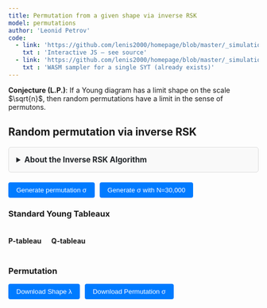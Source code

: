```yaml
---
title: Permutation from a given shape via inverse RSK
model: permutations
author: 'Leonid Petrov'
code:
  - link: 'https://github.com/lenis2000/homepage/blob/master/_simulations/permutations/2025-07-07-inverse-rsk.md'
    txt : 'Interactive JS – see source'
  - link: 'https://github.com/lenis2000/homepage/blob/master/_simulations/permutations/2025-07-07-hookwalk-tableau.cpp'
    txt : 'WASM sampler for a single SYT (already exists)'
---
```


**Conjecture (L.P.)**: If a Young diagram has a limit shape on the scale $\sqrt{n}$, then random permutations have a limit in the sense of permutons.

<script src="https://cdnjs.cloudflare.com/ajax/libs/d3/7.8.5/d3.min.js"></script>
<!-- hook-walk WASM (already compiled, single-file) -->
<script src="{{site.url}}/js/2025-07-07-hookwalk-tableau.js"></script>

<style>
/* Reuse all the CSS from hookwalk-tableau for consistent UI */
.controls {
  margin: 20px 0;
  padding: 15px;
  background: var(--background-secondary, #f8f9fa);
  border-radius: 8px;
}

.input-group {
  display: flex;
  align-items: center;
  gap: 10px;
  margin-bottom: 10px;
}

.input-group label {
  font-weight: 500;
}

.input-group input {
  padding: 8px 12px;
  border: 1px solid var(--border-color, #ccc);
  border-radius: 4px;
  font-family: monospace;
}

.input-group button {
  padding: 8px 16px;
  background: var(--accent-color, #007bff);
  color: white;
  border: none;
  border-radius: 4px;
  cursor: pointer;
  font-weight: 500;
}

.input-group button:hover {
  background: var(--accent-hover, #0056b3);
}

.mode-toggle {
  padding: 8px 16px;
  border: 1px solid var(--border-color, #ccc);
  background: var(--background-primary, white);
  cursor: pointer;
  margin-right: 5px;
}

.mode-toggle.active {
  background: var(--accent-color, #007bff);
  color: white;
}

.input-section {
  margin: 15px 0;
  padding: 15px;
  border: 1px solid var(--border-color, #ddd);
  border-radius: 5px;
  background: var(--background-secondary, #f9f9f9);
}

.drawing-container {
  display: flex;
  gap: 20px;
  align-items: flex-start;
}

.drawing-info {
  min-width: 200px;
  font-family: monospace;
  font-size: 14px;
}

.drawing-info div {
  margin: 5px 0;
}

.grid-cell {
  fill: white;
  stroke: #ccc;
  stroke-width: 1;
  cursor: pointer;
}

.grid-cell.filled {
  fill: #e8f4ff;
}

.grid-cell:hover {
  fill: #d0e8ff;
}

.shape-toggle {
  padding: 6px 12px;
  border: 1px solid var(--border-color, #ccc);
  background: var(--background-primary, white);
  cursor: pointer;
  margin-right: 5px;
  font-size: 14px;
}

.shape-toggle.active {
  background: var(--accent-color, #007bff);
  color: white;
}

.shape-input-section {
  margin-top: 10px;
}

.info-text {
  font-size: 12px;
  color: var(--text-secondary, #666);
  font-style: italic;
  margin-left: 10px;
}

.progress-bar {
  width: 100%;
  height: 20px;
  background-color: var(--background-secondary, #f0f0f0);
  border: 1px solid var(--border-color, #ccc);
  border-radius: 10px;
  overflow: hidden;
}

.progress-fill {
  height: 100%;
  background: linear-gradient(90deg, var(--accent-color, #007bff), #0056b3);
  width: 0%;
  transition: width 0.3s ease;
}

.progress-text {
  text-align: center;
  font-size: 14px;
  margin-top: 5px;
  color: var(--text-primary, #333);
}

.permutation-display {
  font-family: monospace;
  margin: 10px 0;
}

#perm-matrix svg {
  max-width: 90vw;
  height: auto;
}

.summary-box {
  font-family: monospace;
  color: var(--text-primary, #333);
  margin: 8px 0;
}

.tableau-cell {
  fill: white;
  stroke: #333;
  stroke-width: 1;
}

.tableau-cell.filled {
  fill: #e8f4ff;
}

.tableau-text {
  text-anchor: middle;
  dominant-baseline: middle;
  font-family: monospace;
  font-size: 14px;
  fill: #333;
}
</style>

<h2>Random permutation via inverse RSK</h2>

<details id="algorithm-description-details" style="margin-bottom: 20px;">
    <summary style="cursor: pointer; padding: 15px; border: 1px solid var(--border-color, #ddd); border-radius: 5px; background-color: var(--bg-secondary, #f9f9f9); font-weight: bold; font-size: 1.1em; color: var(--text-primary, #212529);">
        About the Inverse RSK Algorithm
    </summary>
    <div style="padding: 15px; border: 1px solid var(--border-color, #ddd); border-top: none; border-radius: 0 0 5px 5px; background-color: var(--bg-secondary, #f9f9f9); color: var(--text-primary, #212529);">
        <p>The <strong>inverse Robinson-Schensted-Knuth (RSK) correspondence</strong> takes a pair of Standard Young Tableaux (P, Q) of the same shape and recovers the permutation that generated them through the forward RSK algorithm.</p>
        
        <h4>How it works:</h4>
        <ol>
            <li>Sample two independent random Standard Young Tableaux P and Q of the same shape using the hook-walk algorithm</li>
            <li>Apply the inverse RSK procedure:
                <ul>
                    <li>For each time step t = N down to 1, find t in the Q-tableau</li>
                    <li>Extract the corresponding entry from the P-tableau</li>
                    <li>Perform reverse bumping through the rows to recover the original inserted value</li>
                </ul>
            </li>
            <li>The sequence of extracted values forms the permutation σ</li>
        </ol>
        
        <h4>Shape Input Methods:</h4>
        <ul>
            <li><strong>Draw Mode:</strong> Draw the outline of a Young diagram and specify target number of boxes</li>
            <li><strong>Text Input:</strong> 
                <ul>
                    <li><strong>Manual:</strong> Enter comma-separated row lengths (e.g., <code>5,4,3,2,1</code>) or use exponential notation (e.g., <code>50^50,1^50</code> for 50 rows of length 50 followed by 50 rows of length 1)</li>
                    <li><strong>Plancherel:</strong> Sample random partition with given number of boxes using Plancherel measure</li>
                    <li><strong>Staircase:</strong> Generate staircase shape k, k-1, ..., 1</li>
                </ul>
            </li>
        </ul>
        
        <h4>Output Formats:</h4>
        <ul>
            <li><strong>Small permutations (N ≤ 200):</strong> 
                <ul>
                    <li>Full permutation array display: <code>σ = [3, 1, 4, 2, ...]</code></li>
                    <li>Detailed tableaux with numbered entries</li>
                    <li>Permutation matrix with dots</li>
                </ul>
            </li>
            <li><strong>Medium permutations (200 < N ≤ 600):</strong>
                <ul>
                    <li>Truncated array display: <code>σ of size N (showing first 20): [σ(1), σ(2), ..., σ(20), ...]</code></li>
                    <li>Permutation matrix visualization with dots</li>
                    <li>Color-coded tableaux (heat map style)</li>
                </ul>
            </li>
            <li><strong>Large permutations (N > 600):</strong>
                <ul>
                    <li>Truncated array display with first 20 elements</li>
                    <li>Summary statistics only for visualization</li>
                    <li>Color-coded tableaux using UVA color scheme (orange to blue gradient)</li>
                </ul>
            </li>
        </ul>
        
        <h4>Download Options:</h4>
        <ul>
            <li><strong>Download Shape λ:</strong> Saves the Young diagram as comma-separated row lengths in a text file</li>
            <li><strong>Download Permutation σ:</strong> Saves the complete permutation as comma-separated values in a text file</li>
            <li>Files are timestamped with format: <code>shape_lambda_N{size}_{timestamp}.txt</code> and <code>permutation_sigma_N{size}_{timestamp}.txt</code></li>
        </ul>
        
        <h4>Properties:</h4>
        <ul>
            <li><strong>Uniform distribution:</strong> Generates uniformly random permutations with given RSK shape</li>
            <li><strong>Bijective:</strong> Perfect correspondence between permutations and SYT pairs</li>
            <li><strong>Scalable:</strong> Uses WASM for large shapes (N > 500 boxes) with pure JS implementation for smaller cases</li>
            <li><strong>Progress tracking:</strong> Shows progress bar for large simulations (N > 5000)</li>
        </ul>
    </div>
</details>

<div id="shape-ui"></div>
<div class="input-group">
  <button id="generate-permutation">Generate permutation σ</button>
  <button id="generate-large-permutation">Generate σ with N=30,000</button>
  <span id="wasm-status" style="margin-left:10px;color:var(--text-secondary,#666);"></span>
</div>

<div id="progress-area" style="display:none;margin-top:10px;">
  <div class="progress-bar"><div id="progress-fill" class="progress-fill"></div></div>
  <div id="progress-text" class="progress-text"></div>
</div>

<h3>Standard Young Tableaux</h3>
<div style="display: flex; gap: 20px; flex-wrap: wrap;">
  <div>
    <h4>P-tableau</h4>
    <div id="p-tableau"></div>
  </div>
  <div>
    <h4>Q-tableau</h4>
    <div id="q-tableau"></div>
  </div>
</div>

<h3>Permutation</h3>
<div id="perm-matrix"></div>
<div id="perm-display" class="permutation-display"></div>
<div class="input-group" style="margin-top: 10px;">
  <button id="download-shape">Download Shape λ</button>
  <button id="download-sigma">Download Permutation σ</button>
</div>

<script>
/* global HookModule */
/* eslint-disable no-await-in-loop, max-lines */

(function () {
  /* ---------------------------------- 0. Utilities ---------------------------------- */
  const sleep = ms => new Promise(r => setTimeout(r, ms));
  const yieldFrame = () => new Promise(requestAnimationFrame);

  /* ---------------------------------- 1. Shape UI Class ---------------------------------- */

  /**
   * Complete shape input UI class borrowed from HookWalkVis
   * Handles drawing, text input, and Plancherel mode
   */
  class ShapeInputVis {
    constructor(hostId) {
      this.host = document.getElementById(hostId);
      if (!this.host) {
        return;
      }
      this.drawMode = true;
      this.usePlancherel = false;
      this.shapeMode = 'manual';
      this.eraserMode = false;
      this.plancherelData = null;
      this.canvasSize = 400;
      this.gridResolution = 100;
      this.pixelSize = this.canvasSize / this.gridResolution;

      this.borderGrid = Array.from({length: this.gridResolution},
                        _ => Array(this.gridResolution).fill(false));
      this.isDrawing = false;
      this.drawAction = true;
      this.prevRow = null;
      this.prevCol = null;

      this.initUI();
      this.setupEvents();
      this.initDrawingCanvas();
      this.loadPlancherelData();
    }

    initUI() {
      if (!this.host) {
        return;
      }
      this.host.innerHTML = `
        <div class="controls">
          <div class="input-group">
            <label>Input method:</label>
            <button id="toggle-draw-mode" class="mode-toggle active">Draw Shape</button>
            <button id="toggle-text-mode" class="mode-toggle">Text Input</button>
          </div>

          <!-- Drawing interface -->
          <div id="draw-interface" class="input-section">
            <div class="input-group">
              <label for="target-boxes">N:</label>
              <input type="number" id="target-boxes" value="2500" min="1" max="100000">
              <button id="eraser-toggle" class="mode-toggle">Eraser</button>
              <button id="clear-drawing">Clear</button>
              <span class="info-text">Draw only the outline; interior is auto-filled.</span>
            </div>
            <div class="drawing-container">
              <div id="shape-canvas"></div>
              <div class="drawing-info">
                <div>Current boxes: <span id="current-boxes">0</span></div>
              </div>
            </div>
          </div>

          <!-- Text interface -->
          <div id="text-interface" class="input-section" style="display: none;">
            <div class="input-group">
              <label>Shape type:</label>
              <button id="toggle-manual-shape" class="shape-toggle active">Manual</button>
              <button id="toggle-plancherel-shape" class="shape-toggle">Plancherel</button>
              <button id="toggle-staircase-shape" class="shape-toggle">Staircase</button>
            </div>

            <div id="manual-shape-input" class="shape-input-section">
              <div class="input-group">
                <label for="shape-input">Shape (rows):</label>
                <input type="text" id="shape-input" value="50^50">
              </div>
            </div>

            <div id="plancherel-shape-input" class="shape-input-section" style="display: none;">
              <div class="input-group">
                <label for="plancherel-n">Number of boxes (N):</label>
                <input type="number" id="plancherel-n" value="100" min="1" max="10000">
                <span class="info-text">Samples random partition with Plancherel measure</span>
              </div>
            </div>

            <div id="staircase-shape-input" class="shape-input-section" style="display: none;">
              <div class="input-group">
                <label for="staircase-k">Staircase k:</label>
                <input type="number" id="staircase-k" value="10" min="1" max="1000">
                <span class="info-text">Generates staircase shape k, k-1, ..., 1</span>
              </div>
            </div>
          </div>
        </div>
      `;
    }

    setupEvents() {
      document.getElementById('toggle-draw-mode').addEventListener('click', () => this.setDrawMode(true));
      document.getElementById('toggle-text-mode').addEventListener('click', () => this.setDrawMode(false));
      document.getElementById('clear-drawing').addEventListener('click', () => this.clearDrawing());
      document.getElementById('eraser-toggle').addEventListener('click', () => this.toggleEraserMode());
      document.getElementById('toggle-manual-shape').addEventListener('click', () => this.setShapeMode('manual'));
      document.getElementById('toggle-plancherel-shape').addEventListener('click', () => this.setShapeMode('plancherel'));
      document.getElementById('toggle-staircase-shape').addEventListener('click', () => this.setShapeMode('staircase'));
    }

    setDrawMode(isDraw) {
      this.drawMode = isDraw;
      document.getElementById('toggle-draw-mode').classList.toggle('active', isDraw);
      document.getElementById('toggle-text-mode').classList.toggle('active', !isDraw);
      document.getElementById('draw-interface').style.display = isDraw ? 'block' : 'none';
      document.getElementById('text-interface').style.display = isDraw ? 'none' : 'block';
      document.getElementById('generate-large-permutation').style.display = isDraw ? 'inline-block' : 'none';
    }

    setShapeMode(mode) {
      this.shapeMode = mode;
      document.getElementById('toggle-manual-shape').classList.toggle('active', mode === 'manual');
      document.getElementById('toggle-plancherel-shape').classList.toggle('active', mode === 'plancherel');
      document.getElementById('toggle-staircase-shape').classList.toggle('active', mode === 'staircase');

      document.getElementById('manual-shape-input').style.display = mode === 'manual' ? 'block' : 'none';
      document.getElementById('plancherel-shape-input').style.display = mode === 'plancherel' ? 'block' : 'none';
      document.getElementById('staircase-shape-input').style.display = mode === 'staircase' ? 'block' : 'none';

      // For backward compatibility
      this.usePlancherel = (mode === 'plancherel');
    }

    toggleEraserMode() {
      this.eraserMode = !this.eraserMode;
      document.getElementById('eraser-toggle').classList.toggle('active', this.eraserMode);
      this.canvas.style.cursor = this.eraserMode ? 'crosshair' : 'crosshair';
    }

    initDrawingCanvas() {
      const container = document.getElementById('shape-canvas');
      container.innerHTML = '';

      this.canvas = document.createElement('canvas');
      this.canvas.width = this.canvasSize;
      this.canvas.height = this.canvasSize;
      this.canvas.style.border = '2px solid #ccc';
      this.canvas.style.borderRadius = '4px';
      this.canvas.style.cursor = 'crosshair';
      this.canvas.style.display = 'block';

      container.appendChild(this.canvas);
      this.ctx = this.canvas.getContext('2d');

      this.setupCanvasEvents();
      this.drawCanvas();
      this.updateDrawingInfo();
    }

    drawLine(r0, c0, r1, c1, val) {
      let dr = Math.abs(r1 - r0), dc = Math.abs(c1 - c0);
      let sr = (r0 < r1) ? 1 : -1, sc = (c0 < c1) ? 1 : -1;
      let err = dr - dc;
      while (true) {
        this.borderGrid[r0][c0] = val;
        if (r0 === r1 && c0 === c1) break;
        const e2 = 2 * err;
        if (e2 > -dc) { err -= dc; r0 += sr; }
        if (e2 < dr) { err += dr; c0 += sc; }
      }
    }

    setupCanvasEvents() {
      const start = (x, y) => {
        const {row, col} = this.xy2rc(x, y);
        if (row < 0) return;
        this.isDrawing = true;
        
        if (this.eraserMode) {
          this.eraseDownAndRight(row, col);
        } else {
          this.drawAction = !this.borderGrid[row][col];
          this.prevRow = row; this.prevCol = col;
          this.setBorder(row, col, this.drawAction);
        }
      };

      const move = (x, y) => {
        if (!this.isDrawing) return;
        const {row, col} = this.xy2rc(x, y);
        if (row === this.prevRow && col === this.prevCol) return;

        if (this.eraserMode) {
          this.eraseDownAndRight(row, col);
        } else {
          if (this.drawAction) this.drawLine(this.prevRow, this.prevCol, row, col, true);
          else this.drawLine(this.prevRow, this.prevCol, row, col, false);
          this.prevRow = row; this.prevCol = col;
          this.drawCanvas();
          this.updateDrawingInfo();
        }
      };

      const stop = () => {
        this.isDrawing = false;
        this.prevRow = this.prevCol = null;
      };

      this.canvas.addEventListener('mousedown', e => start(e.offsetX, e.offsetY));
      this.canvas.addEventListener('mousemove', e => move(e.offsetX, e.offsetY));
      window.addEventListener('mouseup', stop);

      this.canvas.addEventListener('touchstart', e => {
        const t = e.touches[0]; const r = this.canvas.getBoundingClientRect();
        start(t.clientX - r.left, t.clientY - r.top); e.preventDefault();
      }, {passive: false});
      this.canvas.addEventListener('touchmove', e => {
        const t = e.touches[0]; const r = this.canvas.getBoundingClientRect();
        move(t.clientX - r.left, t.clientY - r.top); e.preventDefault();
      }, {passive: false});
      window.addEventListener('touchend', stop);
    }

    xy2rc(x, y) {
      return {row: Math.floor(y / this.pixelSize), col: Math.floor(x / this.pixelSize)};
    }

    setBorder(r, c, val) {
      if (r < 0 || r >= this.gridResolution || c < 0 || c >= this.gridResolution) return;
      if (this.borderGrid[r][c] === val) return;
      this.borderGrid[r][c] = val;
      this.drawCanvas();
      this.updateDrawingInfo();
    }

    drawCanvas() {
      const ctx = this.ctx;
      ctx.clearRect(0, 0, this.canvasSize, this.canvasSize);

      ctx.strokeStyle = '#f0f0f0'; ctx.lineWidth = 0.5;
      for (let i = 0; i <= this.canvasSize; i += this.pixelSize) {
        ctx.beginPath(); ctx.moveTo(i, 0); ctx.lineTo(i, this.canvasSize); ctx.stroke();
        ctx.beginPath(); ctx.moveTo(0, i); ctx.lineTo(this.canvasSize, i); ctx.stroke();
      }

      const N = this.gridResolution;
      const interior = Array.from({length: N}, _ => Array(N).fill(false));
      for (let r = 0; r < N; r++) {
        for (let c = 0; c < N; c++) {
          if (!this.borderGrid[r][c]) continue;
          for (let rr = 0; rr <= r; rr++) {
            for (let cc = 0; cc <= c; cc++) {
              interior[rr][cc] = true;
            }
          }
        }
      }

      ctx.fillStyle = '#000000';
      for (let r = 0; r < N; r++)
        for (let c = 0; c < N; c++)
          if (interior[r][c])
            ctx.fillRect(c * this.pixelSize, r * this.pixelSize, this.pixelSize, this.pixelSize);

      ctx.fillStyle = '#000000';
      for (let r = 0; r < N; r++)
        for (let c = 0; c < N; c++)
          if (this.borderGrid[r][c])
            ctx.fillRect(c * this.pixelSize, r * this.pixelSize, this.pixelSize, this.pixelSize);
    }

    clearDrawing() {
      for (let r = 0; r < this.gridResolution; r++) {
        for (let c = 0; c < this.gridResolution; c++) {
          this.borderGrid[r][c] = false;
        }
      }
      this.drawCanvas();
      this.updateDrawingInfo();
    }

    eraseDownAndRight(row, col) {
      // Remove all points down and right from (row, col)
      for (let r = row; r < this.gridResolution; r++) {
        for (let c = col; c < this.gridResolution; c++) {
          this.borderGrid[r][c] = false;
        }
      }
      this.drawCanvas();
      this.updateDrawingInfo();
    }


    updateDrawingInfo() {
      const drawnShape = this.getShapeFromDrawing();
      const boxes = drawnShape.reduce((a, b) => a + b, 0);
      document.getElementById('current-boxes').textContent = boxes;
      document.getElementById('target-boxes').value = boxes;
    }

    getShapeFromDrawing() {
      const N = this.gridResolution;
      const interior = Array.from({length: N}, _ => Array(N).fill(false));

      for (let r = 0; r < N; r++) {
        for (let c = 0; c < N; c++) {
          if (!this.borderGrid[r][c]) continue;
          for (let rr = 0; rr <= r; rr++) {
            for (let cc = 0; cc <= c; cc++) {
              interior[rr][cc] = true;
            }
          }
        }
      }

      const rowLen = [];
      for (let r = 0; r < N; r++) {
        let len = 0;
        while (len < N && interior[r][len]) len++;
        if (len === 0 && rowLen.length) break;
        if (len > 0) rowLen.push(len);
      }

      for (let i = 1; i < rowLen.length; i++)
        if (rowLen[i] > rowLen[i - 1]) rowLen[i] = rowLen[i - 1];

      return rowLen;
    }

    async loadPlancherelData() {
      try {
        const response = await fetch('/js/2025-05-04-dim-lambda-partitionData.json');
        this.plancherelData = await response.json();
      } catch (error) {
        // Could not load Plancherel data, using fallback algorithm
      }
    }

    samplePlancherelPartition(n) {
      if (this.plancherelData && this.plancherelData[n]) {
        const partitionData = this.plancherelData[n];
        return [...partitionData.partition];
      }

      if (this.plancherelData && n > 5000) {
        const minK2 = n / 5000;
        const k = Math.ceil(Math.sqrt(minK2));
        const targetSize = Math.floor(n / (k * k));

        if (this.plancherelData[targetSize]) {
          const partitionData = this.plancherelData[targetSize];
          return this.blockScalePartition(partitionData.partition, k);
        }
      }

      return this.fallbackPlancherelPartition(n);
    }

    blockScalePartition(partition, k) {
      const scaledPartition = [];
      for (let i = 0; i < partition.length; i++) {
        const rowLength = partition[i];
        const scaledRowLength = rowLength * k;
        for (let j = 0; j < k; j++) {
          scaledPartition.push(scaledRowLength);
        }
      }
      return scaledPartition;
    }

    scalePartition2D(partition, targetN) {
      const currentN = partition.reduce((a, b) => a + b, 0);
      if (currentN === 0) return [];

      const k = Math.max(1, Math.ceil(Math.sqrt(targetN / currentN)));
      let scaled = this.blockScalePartition(partition, k);
      return this.adjustPartitionSize(scaled, targetN);
    }

    adjustPartitionSize(partition, targetN) {
      const currentN = partition.reduce((a, b) => a + b, 0);
      if (currentN === targetN) return partition;

      const adjusted = [...partition];

      if (currentN < targetN) {
        let diff = targetN - currentN;
        let i = 0;
        while (diff > 0 && i < adjusted.length) {
          adjusted[i]++;
          diff--;
          i = (i + 1) % adjusted.length;
        }
      } else if (currentN > targetN) {
        let diff = currentN - targetN;
        for (let i = adjusted.length - 1; i >= 0 && diff > 0; i--) {
          if (adjusted[i] > 1) {
            adjusted[i]--;
            diff--;
          }
        }
      }

      adjusted.sort((a, b) => b - a);
      for (let i = 1; i < adjusted.length; i++) {
        if (adjusted[i] > adjusted[i - 1]) adjusted[i] = adjusted[i - 1];
      }

      return adjusted.filter(x => x > 0);
    }

    fallbackPlancherelPartition(n) {
      const side = Math.floor(Math.sqrt(n));
      const partition = [];

      for (let i = 0; i < side + 5; i++) {
        const baseLength = side - Math.floor(i / 2);
        const noise = Math.floor(this.gaussianRandom() * Math.sqrt(side));
        const length = Math.max(1, baseLength + noise);

        if (length > 0) partition.push(length);
      }

      return this.scalePartition(partition, n);
    }

    scalePartition(partition, targetN) {
      const currentN = partition.reduce((a, b) => a + b, 0);
      if (currentN === targetN) return [...partition];

      const scale = targetN / currentN;
      let scaled = partition.map(x => Math.max(1, Math.round(x * scale)));

      let sum = scaled.reduce((a, b) => a + b, 0);
      let i = 0;
      while (sum < targetN && i < scaled.length) {
        scaled[i]++;
        sum++;
        i = (i + 1) % scaled.length;
      }
      while (sum > targetN && i < scaled.length) {
        if (scaled[i] > 1) {
          scaled[i]--;
          sum--;
        }
        i++;
      }

      scaled.sort((a, b) => b - a);
      for (let i = 1; i < scaled.length; i++) {
        if (scaled[i] > scaled[i - 1]) scaled[i] = scaled[i - 1];
      }

      return scaled.filter(x => x > 0);
    }

    gaussianRandom() {
      if (this.spare !== undefined) {
        const tmp = this.spare;
        delete this.spare;
        return tmp;
      }
      const u = Math.random(), v = Math.random();
      const mag = Math.sqrt(-2 * Math.log(u));
      this.spare = mag * Math.cos(2 * Math.PI * v);
      return mag * Math.sin(2 * Math.PI * v);
    }

    parseShape() {
      let arr;

      if (this.drawMode) {
        try {
          arr = this.getShapeFromDrawing();
          if (!arr.length) {
            // Fall back to text input
            arr = [50, 50];  // Default 50x50 if drawing fails
          }
        } catch (error) {
          arr = [50, 50];  // Default fallback
        }

        const Nwanted = parseInt(document.getElementById('target-boxes').value) || 1;
        const Ncurr = arr.reduce((a, b) => a + b, 0);
        if (Ncurr !== Nwanted) {
          arr = this.scalePartition2D(arr, Nwanted);
        }
      } else if (this.shapeMode === 'plancherel') {
        const n = parseInt(document.getElementById('plancherel-n').value) || 100;
        arr = this.samplePlancherelPartition(n);
        if (!arr.length) {
          alert('Failed to generate Plancherel partition');
          return null;
        }
      } else if (this.shapeMode === 'staircase') {
        const k = parseInt(document.getElementById('staircase-k').value) || 10;
        arr = [];
        for (let i = k; i >= 1; i--) {
          arr.push(i);
        }
      } else {
        const txt = document.getElementById('shape-input').value;
        const parts = txt.split(',').map(x => x.trim());
        arr = [];

        for (const part of parts) {
          if (part.includes('^')) {
            const [len, count] = part.split('^').map(x => parseInt(x.trim()));
            if (isNaN(len) || isNaN(count) || len <= 0 || count <= 0) {
              alert('Bad shape format: ' + part);
              return null;
            }
            for (let i = 0; i < count; i++) arr.push(len);
          } else {
            const len = parseInt(part);
            if (isNaN(len) || len <= 0) {
              alert('Bad shape format: ' + part);
              return null;
            }
            arr.push(len);
          }
        }

        if (!arr.length) { alert('Bad shape'); return null; }
      }

      return arr;
    }
  }

  /* ---------------------------------- 2. Hook-walk sampler ---------------------------------- */
  async function sampleSYT(shape, wasm) {
    const N = shape.reduce((a, b) => a + b, 0);

    /* Use WASM sampler for N>500 if available */
    if (wasm && N > 500) {
      const sample = wasm.cwrap('sampleHookWalk', 'string', ['string']);
      const getEntry = wasm.cwrap('getTableauEntry', 'number', ['number', 'number']);
      const status = sample(shape.join(','));
      if (status !== 'OK') throw new Error('WASM hook-walk failed');

      const T = shape.map(r => Array(r));
      for (let r = 0; r < shape.length; ++r)
        for (let c = 0; c < shape[r]; ++c)
          T[r][c] = getEntry(r, c);
      return T;
    }

    /* Pure-JS Greene–Nijenhuis–Wilf hook-walk */
    const rowLen = [...shape];
    const T = rowLen.map(r => Array(r).fill(0));
    let cells = [];
    for (let r = 0; r < rowLen.length; ++r)
      for (let c = 0; c < rowLen[r]; ++c)
        cells.push([r, c]);

    for (let k = N; k >= 1; --k) {
      const [startIdx] = [Math.floor(Math.random() * cells.length)];
      let [r, c] = cells[startIdx];

      for (;;) {
        const arm = rowLen[r] - c - 1;
        let leg = 0;
        for (let rr = r + 1; rr < rowLen.length && c < rowLen[rr]; ++rr) ++leg;
        if (!arm && !leg) break;
        const step = 1 + Math.floor(Math.random() * (arm + leg));
        step <= arm ? (c += step) : (r += step - arm);
      }
      T[r][c] = k;
      rowLen[r]--;

      const next = [];
      for (const [rr, cc] of cells) {
        if (rr === r && cc === c) continue;
        if (cc >= rowLen[rr]) continue;
        next.push([rr, cc]);
      }
      cells = next;
    }
    return T;
  }

  /* ---------------------------------- 3. Inverse RSK ---------------------------------- */
  async function inverseRSK(P, Q) {
    const N = P.flat().length;
    const perm = Array(N);

    for (let t = N; t >= 1; --t) {
      // Progress update for large simulations
      if (N > 5000 && (t & 0x3F) === 0) {
        const progressFill = document.getElementById('progress-fill');
        const progressText = document.getElementById('progress-text');
        if (progressFill && progressText) {
          const pct = Math.floor(((N - t + 1) / N) * 100);
          progressFill.style.width = `${pct}%`;
          progressText.textContent = `Progress: ${N - t + 1} / ${N} (${pct}%)`;
        }
      }

      if ((N - t) % 1024 === 0) await yieldFrame();   // let the browser paint every ~1k steps

      let r = -1, c = -1;
      for (let i = 0; i < Q.length && r === -1; ++i) {
        const j = Q[i].indexOf(t);
        if (j !== -1) { r = i; c = j; }
      }

      const val = P[r][c];
      Q[r].splice(c, 1);
      P[r].splice(c, 1);
      if (Q[r].length === 0) { Q.splice(r, 1); P.splice(r, 1); }

      /* bump up */
      let currentVal = val;
      for (let row = r - 1; row >= 0; --row) {
        let best = -1;
        for (let col = P[row].length - 1; col >= 0; --col)
          if (P[row][col] < currentVal) { best = col; break; }
        if (best === -1) break;
        const tmp = P[row][best];
        P[row][best] = currentVal;
        currentVal = tmp;
      }
      perm[t - 1] = currentVal;
    }
    return perm;
  }

  /* ---------------------------------- 4. Permutation matrix draw (copied from RSK algorithm) ---------------------------------- */
  function drawPermutation(perm, containerId) {
    const container = document.getElementById(containerId);
    container.innerHTML = '';

    const N = perm.length;
    const fixedSize = 300; // Fixed size for the visualization
    const margin = 20;
    const cellSize = Math.min(30, (fixedSize - 2 * margin) / N);
    const dotRadius = Math.max(1, cellSize * 0.3);

    const svg = d3.select(container)
      .append('svg')
      .attr('width', fixedSize)
      .attr('height', fixedSize);

    const g = svg.append('g')
      .attr('transform', `translate(${margin}, ${margin})`);

    const actualSize = N * cellSize;

    // Draw border
    g.append('rect')
      .attr('x', 0)
      .attr('y', 0)
      .attr('width', actualSize)
      .attr('height', actualSize)
      .attr('fill', 'none')
      .attr('stroke', 'var(--text-primary, #333)')
      .attr('stroke-width', 1);

    // Draw dots for the permutation
    for (let j = 0; j < N; j++) {
      const i = perm[j] - 1;
      g.append('circle')
        .attr('cx', j * cellSize + cellSize / 2)
        .attr('cy', i * cellSize + cellSize / 2)
        .attr('r', dotRadius)
        .attr('fill', 'var(--text-primary, #333)');
    }
  }

  /* ---------------------------------- 5. Tableau drawing (EXACT copy from hookwalk-tableau) ---------------------------------- */
  function drawTableau(containerId, tableau, title) {
    const container = document.getElementById(containerId);
    container.innerHTML = '';

    if (!tableau || tableau.length === 0) {
      container.innerHTML = '<div style="color: #666; font-style: italic;">No tableau</div>';
      return;
    }

    const N = tableau.flat().length;

    // Use EXACT same logic as hookwalk-tableau
    if (N <= 200) {
      drawTableauSmall(container, tableau, N);
    } else {
      drawTableauLarge(container, tableau, N);
    }
  }

  function drawTableauSmall(container, tableau, N) {
    const containerWidth = container.offsetWidth || 800;
    const containerHeight = window.innerHeight * 0.8; // 80% of viewport height
    const rows = tableau.length;
    const cols = Math.max(...tableau.map(row => row.length));
    const pad = 10;

    // Calculate cell size based on both width and height constraints
    const cellSizeByWidth = (containerWidth - 2 * pad) / cols;
    const cellSizeByHeight = (containerHeight - 2 * pad) / rows;
    const cellSize = Math.min(40, cellSizeByWidth, cellSizeByHeight);

    const width = cols * cellSize + 2 * pad;
    const height = rows * cellSize + 2 * pad;

    const svg = d3.select(container).append('svg')
      .attr('width', '100%')
      .attr('height', height)
      .attr('viewBox', `0 0 ${width} ${height}`)
      .style('max-height', containerHeight + 'px');
    const g = svg.append('g').attr('transform', `translate(${pad},${pad})`);

    tableau.forEach((row, r) => {
      row.forEach((val, c) => {
        g.append('rect').attr('x', c * cellSize).attr('y', r * cellSize)
          .attr('width', cellSize).attr('height', cellSize)
          .attr('class', 'tableau-cell filled');
        g.append('text').attr('x', c * cellSize + cellSize / 2).attr('y', r * cellSize + cellSize / 2)
          .attr('class', 'tableau-text')
          .style('font-size', Math.min(14, cellSize * 0.6) + 'px')
          .text(val);
      });
    });
  }

  function drawTableauLarge(container, tableau, N) {
    const containerWidth = container.offsetWidth || 800;
    const containerHeight = window.innerHeight * 0.8; // 80% of viewport height
    const rows = tableau.length;
    const cols = Math.max(...tableau.map(row => row.length));
    const pad = 10;

    // Calculate cell size based on both width and height constraints
    const cellSizeByWidth = (containerWidth - 2 * pad) / cols;
    const cellSizeByHeight = (containerHeight - 2 * pad) / rows;
    const cellSize = Math.max(1, Math.min(cellSizeByWidth, cellSizeByHeight));

    const width = cols * cellSize + 2 * pad;
    const height = rows * cellSize + 2 * pad;

    const svg = d3.select(container).append('svg')
      .attr('width', '100%')
      .attr('height', height)
      .attr('viewBox', `0 0 ${width} ${height}`)
      .style('max-height', containerHeight + 'px');
    const g = svg.append('g').attr('transform', `translate(${pad},${pad})`);

    const thresholds = [];
    for (let i = 1; i < 10; i++) thresholds.push(i * N / 10);

    // UVA color palette: orange (inside/small values) to blue (outside/large values)
    const uvaColors = [];
    for (let i = 0; i < 10; i++) {
      const t = i / 9; // 0 to 1
      const r = Math.round((1 - t) * 229 + t * 35);  // E57200 to 232D4B
      const g_val = Math.round((1 - t) * 114 + t * 45);
      const b = Math.round((1 - t) * 0 + t * 75);
      uvaColors.push(`rgb(${r},${g_val},${b})`);
    }

    tableau.forEach((row, r) => {
      row.forEach((val, c) => {
        let idx = thresholds.findIndex(t => val <= t) + 1; // 1..10
        g.append('rect').attr('x', c * cellSize).attr('y', r * cellSize)
          .attr('width', cellSize).attr('height', cellSize)
          .attr('fill', uvaColors[idx - 1]).attr('stroke-width', 0);
      });
    });
  }

  /* ---------------------------------- 6. Main driver class ---------------------------------- */
  class InverseRSKVis {
    constructor() {
      this.shapeUI = new ShapeInputVis('shape-ui');
      this.wasm = null;
      this.currentShape = null;
      this.currentPermutation = null;
      this.initWASM();
      document.getElementById('generate-permutation')
        .addEventListener('click', () => this.run());
      document.getElementById('generate-large-permutation')
        .addEventListener('click', () => this.runLarge());
      document.getElementById('download-shape')
        .addEventListener('click', () => this.downloadShape());
      document.getElementById('download-sigma')
        .addEventListener('click', () => this.downloadPermutation());
    }

    async initWASM() {
      if (typeof HookModule !== 'undefined') {
        await HookModule.ready;
        this.wasm = HookModule;
        document.getElementById('wasm-status')
          .textContent = '(WASM ready for N>500)';
      } else {
        document.getElementById('wasm-status')
          .textContent = '';
      }
    }

    showProgress(p, txt) {
      const bar = document.getElementById('progress-area');
      const fill = document.getElementById('progress-fill');
      const text = document.getElementById('progress-text');
      bar.style.display = 'block';
      fill.style.width = `${p}%`;
      text.textContent = txt;
    }

    hideProgress() {
      const bar  = document.getElementById('progress-area');
      const fill = document.getElementById('progress-fill');
      const text = document.getElementById('progress-text');
      if (!bar) return;
      fill.style.width = '100%';
      text.textContent = 'Simulation complete!';
      setTimeout(() => { bar.style.display = 'none'; }, 1000);   // ← 1-second grace period
    }

    downloadShape() {
      if (!this.currentShape) {
        alert('No shape data available. Please generate a permutation first.');
        return;
      }
      const content = this.currentShape.join(',');
      const size = this.currentShape.reduce((a, b) => a + b, 0);
      const timestamp = new Date().toISOString().replace(/[:]/g, '-').split('.')[0];
      const blob = new Blob([content], { type: 'text/plain' });
      const url = URL.createObjectURL(blob);
      const a = document.createElement('a');
      a.href = url;
      a.download = `shape_lambda_N${size}_${timestamp}.txt`;
      document.body.appendChild(a);
      a.click();
      document.body.removeChild(a);
      URL.revokeObjectURL(url);
    }

    downloadPermutation() {
      if (!this.currentPermutation) {
        alert('No permutation data available. Please generate a permutation first.');
        return;
      }
      const content = this.currentPermutation.join(',');
      const size = this.currentPermutation.length;
      const timestamp = new Date().toISOString().replace(/[:]/g, '-').split('.')[0];
      const blob = new Blob([content], { type: 'text/plain' });
      const url = URL.createObjectURL(blob);
      const a = document.createElement('a');
      a.href = url;
      a.download = `permutation_sigma_N${size}_${timestamp}.txt`;
      document.body.appendChild(a);
      a.click();
      document.body.removeChild(a);
      URL.revokeObjectURL(url);
    }

    async run() {
      let shape;
      try {
        shape = this.shapeUI.parseShape();
      } catch (error) {
        shape = null;
      }

      if (!shape || shape.length === 0) {
        // Default to a small rectangle if no shape is provided
        const defaultShape = [7, 7, 7, 7, 7, 7, 7];
        const N = defaultShape.reduce((a, b) => a + b, 0);
        this.runWithShape(defaultShape, N);
        return;
      }
      const N = shape.reduce((a, b) => a + b, 0);
      this.runWithShape(shape, N);
    }

    async runLarge() {
      // Set N=30,000 and run the simulation with current shape
      document.getElementById('target-boxes').value = 30000;
      this.run();
    }

    async runWithShape(shape, N) {
      try {
        // Store current data for downloads
        this.currentShape = [...shape];
        
        // Show progress bar for large simulations
        if (N > 5000) {
          await (this.showProgress(0, `Initialising simulation for ${N} elements…`), yieldFrame());
        }

        await (this.showProgress(5, 'Sampling P tableau'), yieldFrame());
        const P = await sampleSYT(shape, this.wasm);

        await (this.showProgress(55, 'Sampling Q tableau'), yieldFrame());
        const Q = await sampleSYT(shape, this.wasm);

        // Draw the tableaux before inverse RSK (for all sizes)
        drawTableau('p-tableau', P, 'P');
        drawTableau('q-tableau', Q, 'Q');

        /* deep copy because inverseRSK mutates */
        const Pcopy = P.map(r => r.slice());
        const Qcopy = Q.map(r => r.slice());

        await (this.showProgress(75, 'Computing inverse RSK'), yieldFrame());
        const perm = await inverseRSK(Pcopy, Qcopy);

        // Store current permutation for downloads
        this.currentPermutation = [...perm];

        await (this.showProgress(100, 'Rendering permutation'), yieldFrame());

        drawPermutation(perm, 'perm-matrix');
        
        if (N <= 200) {
          document.getElementById('perm-display').textContent = `σ = [${perm.join(', ')}]`;
        } else {
          document.getElementById('perm-display').textContent = `σ of size ${N} (showing first 20): [${perm.slice(0, 20).join(', ')}...]`;
        }
      } catch (err) {
        alert(`Error: ${err.message}`);
      } finally {
        this.hideProgress();
      }
    }
  }

  /* ---------------------------------- 6. Boot ---------------------------------- */
  window.addEventListener('DOMContentLoaded', () => {
    new InverseRSKVis();
  });
}());
</script>


